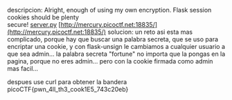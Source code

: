 descripcion:
Alright, enough of using my own encryption. Flask session cookies should be plenty secure! [server.py](https://mercury.picoctf.net/static/99a50920a248ec37c39b8e3ab0af8789/server.py) [http://mercury.picoctf.net:18835/](http://mercury.picoctf.net:18835/)
solucion:
un reto asi esta mas complicado, porque hay que buscar una palabra secreta, que se uso para encriptar una cookie, y con flask-unsign le cambiamos a cualquier usuario a que sea admin... la palabra secreta "fortune" no importa que la pongas en la pagina, porque no eres admin... pero con la cookie firmada como admin mas facil...

despues use curl para obtener la bandera
picoCTF{pwn_4ll_th3_cook1E5_743c20eb}